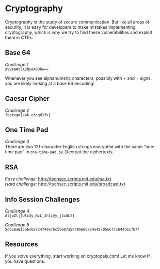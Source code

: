 # Cryptography

Cryptography is the study of secure communication. But like all areas of security, it is easy for developers to make mistakes implementing cryptography, which is why we try to find these vulnerabilities and exploit them in CTFs.

## Base 64

_Challenge 1_  
`aV9saWtlX2NyeXB0bw==`

Whenever you see alphanumeric characters, possibly with + and = signs, you are likely looking at a base 64 encoding!

## Caesar Cipher

_Challenge 2_  
`fqoteqo{k4k_e3ogd1fk}`


## One Time Pad
_Challenge 3_  
There are two 121-character English strings encrypted with the same “one-time pad” in `one-time-pad.py`. Decrypt the ciphertexts.

## RSA
_Easy challenge:_ http://techsec.scripts.mit.edu/rsa.txt  
_Hard challenge:_ http://techsec.scripts.mit.edu/broadcast.txt

## Info Session Challenges
_Challenge 4_  
`AljoZlj{Ulc3y_BzL_Jhlz@y_j1wOLY}`  
  
_Challenge 5_  
`5d6c6a615a6c6a724740676c56607a564856657c4a427056675c644b6c7b74`

## Resources
If you solve everything, start working on cryptopals.com! Let me know if you have questions.
